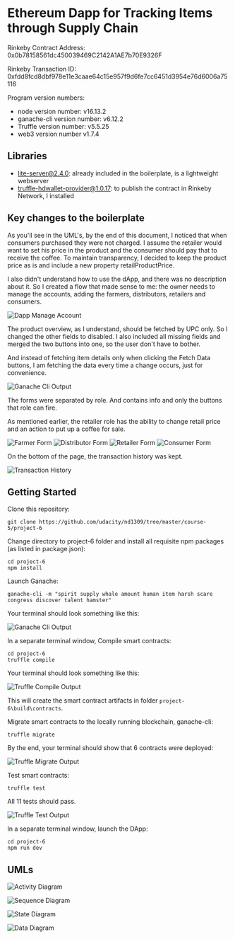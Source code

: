 # Ethereum Dapp for Tracking Items through Supply Chain

Rinkeby Contract Address: 0x0b78158561dc450039469C2142A1AE7b70E9326F

Rinkeby Transaction ID: 0xfdd8fcd8dbf978e11e3caae64c15e957f9d6fe7cc6451d3954e76d6006a75116

Program version numbers:
- node version number: v16.13.2
- ganache-cli version number: v6.12.2
- Truffle version number: v5.5.25
- web3 version number v1.7.4

## Libraries

- lite-server@2.4.0: already included in the boilerplate, is a lightweight webserver
- truffle-hdwallet-provider@1.0.17: to publish the contract in Rinkeby Network, I installed     

## Key changes to the boilerplate

As you'll see in the UML's, by the end of this document, I noticed that when consumers purchased they were not charged. I assume the retailer would want to set his price in the product and the consumer should pay that to receive the coffee. To maintain transparency, I decided to keep the product price as is and include a new property retailProductPrice.

I also didn't understand how to use the dApp, and there was no description about it. So I created a flow that made sense to me: the owner needs to manage the accounts, adding the farmers, distributors, retailers and consumers.

![Dapp Manage Account](./images/DappManageAccount.png)

The product overview, as I understand, should be fetched by UPC only. So I changed the other fields to disabled. I also included all missing fields and merged the two buttons into one, so the user don't have to bother.

And instead of fetching item details only when clicking the Fetch Data buttons, I am fetching the data every time a change occurs, just for convenience.

![Ganache Cli Output](./images/DappProductOverview.png)

The forms were separated by role. And contains info and only the buttons that role can fire.

As mentioned earlier, the retailer role has the ability to change retail price and an action to put up a coffee for sale.

![Farmer Form](./images/DappFarmerForm.png)
![Distributor Form](./images/DappDistributorForm.png)
![Retailer Form](./images/DappRetailerForm.png)
![Consumer Form](./images/DappConsumerForm.png)

On the bottom of the page, the transaction history was kept.

![Transaction History](./images/DappTransactionHistory.png)

## Getting Started

Clone this repository:
```
git clone https://github.com/udacity/nd1309/tree/master/course-5/project-6
```

Change directory to project-6 folder and install all requisite npm packages (as listed in package.json):
```
cd project-6
npm install
```

Launch Ganache:
```
ganache-cli -m "spirit supply whale amount human item harsh scare congress discover talent hamster"
```

Your terminal should look something like this:

![Ganache Cli Output](./images/GanacheCliOutput.png)

In a separate terminal window, Compile smart contracts:

```
cd project-6
truffle compile
```

Your terminal should look something like this:

![Truffle Compile Output](./images/TruffleCompileOutput.png)

This will create the smart contract artifacts in folder `project-6\build\contracts`.

Migrate smart contracts to the locally running blockchain, ganache-cli:

```
truffle migrate
```

By the end, your terminal should show that 6 contracts were deployed:

![Truffle Migrate Output](./images/TruffleMigrateOutput.png)

Test smart contracts:

```
truffle test
```

All 11 tests should pass.

![Truffle Test Output](./images/TruffleTestOutput.png)

In a separate terminal window, launch the DApp:

```
cd project-6
npm run dev
```

## UMLs

![Activity Diagram](./umls/ActivityDiagram.png)

![Sequence Diagram](./umls/SequenceDiagram.png)

![State Diagram](./umls/StateDiagram.png)

![Data Diagram](./umls/DataDiagram.png)
